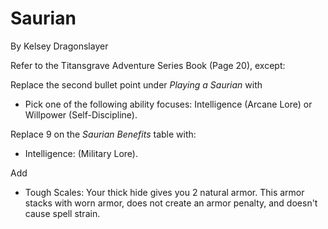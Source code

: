 # Saurian
By Kelsey Dragonslayer

Refer to the Titansgrave Adventure Series Book (Page 20), except:

Replace the second bullet point under *Playing a Saurian* with 
- Pick one of the following ability focuses: Intelligence (Arcane Lore) or Willpower (Self-Discipline).

Replace 9 on the *Saurian Benefits* table with:
- Intelligence: (Military Lore).

Add 
- Tough Scales: Your thick hide gives you 2 natural armor. This armor stacks with worn armor, does not create an armor penalty, and doesn't cause spell strain.
